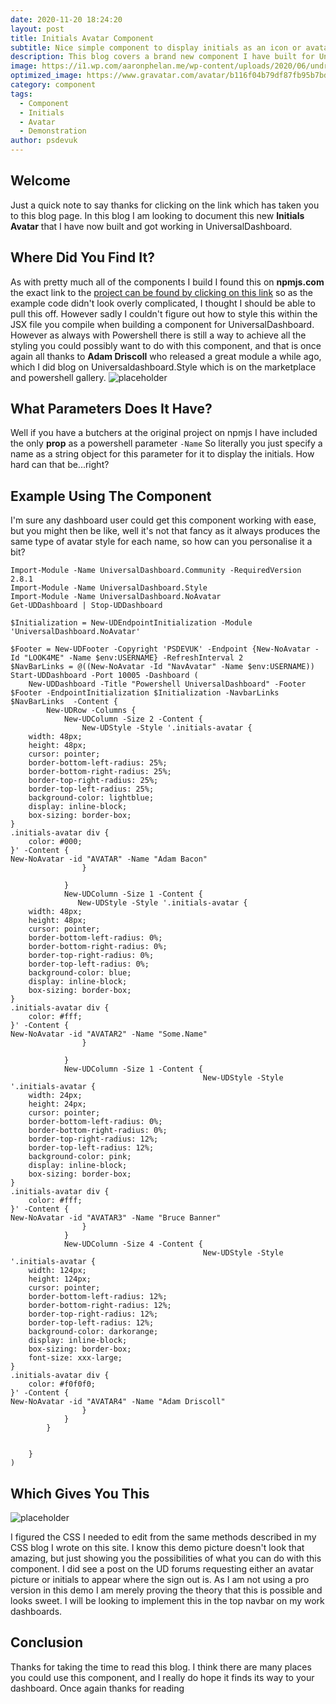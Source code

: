 ```yaml
---
date: 2020-11-20 18:24:20
layout: post
title: Initials Avatar Component
subtitle: Nice simple component to display initials as an icon or avatar
description: This blog covers a brand new component I have built for Universal Dashboard. The blog will cover this initials avatar component and how to add it to your dashboard
image: https://i1.wp.com/aaronphelan.me/wp-content/uploads/2020/06/undraw_male_avatar_323b.png?fit=2113%2C2113&ssl=1
optimized_image: https://www.gravatar.com/avatar/b116f04b79df87fb95b7bd41c3c85a07?d=https%3A%2F%2Fwww.elitefts.com%2Fmedia%2Fgravatar%2Fprofile-default.png&s=30 
category: component
tags:
  - Component
  - Initials
  - Avatar
  - Demonstration
author: psdevuk
---
```


## Welcome

 Just a quick note to say thanks for clicking on the link which has taken you to this blog page. In this blog I am looking to document this new **Initials Avatar** that I have now built and got working in UniversalDashboard.  

## Where Did You Find It?

As with pretty much all of the components I build I found this on **npmjs.com** the exact link to the [project can be found by clicking on this link](https://www.npmjs.com/package/react-initials-avatar) so as the example code didn't look overly complicated, I thought I should be able to pull this off.
However sadly I couldn't figure out how to style this within the JSX file you compile when building a component for UniversalDashboard.  However as always with Powershell there is still a way to achieve all the styling you could possibly want to do with this component, and that is once again all thanks to **Adam Driscoll** who released a great module a while ago, which I did blog on Universaldashboard.Style which is on the marketplace and powershell gallery. 
![placeholder](https://github.com/ironmansoftware/ud-style/raw/master/images/logo.png "UniversalDashboard.Style")


## What Parameters Does It Have?

Well if you have a butchers at the original project on npmjs I have included the only **prop** as a powershell parameter ```-Name``` So literally you just specify a name as a string object for this parameter for it to display the initials.  How hard can that be...right?


## Example Using The Component

I'm sure any dashboard user could get this component working with ease, but you might then be like, well it's not that fancy as it always produces the same type of avatar style for each name, so how can you personalise it a bit?

```
Import-Module -Name UniversalDashboard.Community -RequiredVersion 2.8.1
Import-Module -Name UniversalDashboard.Style
Import-Module -Name UniversalDashboard.NoAvatar
Get-UDDashboard | Stop-UDDashboard

$Initialization = New-UDEndpointInitialization -Module 'UniversalDashboard.NoAvatar'

$Footer = New-UDFooter -Copyright 'PSDEVUK' -Endpoint {New-NoAvatar -Id "LOOK4ME" -Name $env:USERNAME} -RefreshInterval 2
$NavBarLinks = @((New-NoAvatar -Id "NavAvatar" -Name $env:USERNAME))
Start-UDDashboard -Port 10005 -Dashboard (
    New-UDDashboard -Title "Powershell UniversalDashboard" -Footer $Footer -EndpointInitialization $Initialization -NavbarLinks $NavBarLinks  -Content {
        New-UDRow -Columns {
            New-UDColumn -Size 2 -Content {
                New-UDStyle -Style '.initials-avatar {
	width: 48px;
	height: 48px;
	cursor: pointer;
	border-bottom-left-radius: 25%;
	border-bottom-right-radius: 25%;
	border-top-right-radius: 25%;
	border-top-left-radius: 25%;
	background-color: lightblue;
	display: inline-block;
	box-sizing: border-box;
}
.initials-avatar div {
	color: #000;
}' -Content {
New-NoAvatar -id "AVATAR" -Name "Adam Bacon"
                }

            }
            New-UDColumn -Size 1 -Content {
               New-UDStyle -Style '.initials-avatar {
	width: 48px;
	height: 48px;
	cursor: pointer;
	border-bottom-left-radius: 0%;
	border-bottom-right-radius: 0%;
	border-top-right-radius: 0%;
	border-top-left-radius: 0%;
	background-color: blue;
	display: inline-block;
	box-sizing: border-box;
}
.initials-avatar div {
	color: #fff;
}' -Content {
New-NoAvatar -id "AVATAR2" -Name "Some.Name"
                }

            }
            New-UDColumn -Size 1 -Content {
                                           New-UDStyle -Style '.initials-avatar {
	width: 24px;
	height: 24px;
	cursor: pointer;
	border-bottom-left-radius: 0%;
	border-bottom-right-radius: 0%;
	border-top-right-radius: 12%;
	border-top-left-radius: 12%;
	background-color: pink;
	display: inline-block;
	box-sizing: border-box;
}
.initials-avatar div {
	color: #fff;
}' -Content {
New-NoAvatar -id "AVATAR3" -Name "Bruce Banner"
                }
            }
            New-UDColumn -Size 4 -Content {
                                           New-UDStyle -Style '.initials-avatar {
	width: 124px;
	height: 124px;
	cursor: pointer;
	border-bottom-left-radius: 12%;
	border-bottom-right-radius: 12%;
	border-top-right-radius: 12%;
	border-top-left-radius: 12%;
	background-color: darkorange;
	display: inline-block;
	box-sizing: border-box;
    font-size: xxx-large;
}
.initials-avatar div {
	color: #f0f0f0;
}' -Content {
New-NoAvatar -id "AVATAR4" -Name "Adam Driscoll"
                }
            }
        }


    }
)

```

## Which Gives You This

![placeholder](https://github.com/psDevUK/ud-flix/blob/master/assets/img/InintialsavatarDemo.PNG?raw=true "Component Demo")

  I figured the CSS I needed to edit from the same methods described in my CSS blog I wrote on this site. I know this demo picture doesn't look that amazing, but just showing you the possibilities of what you can do with this component. I did see a post on the UD forums requesting either an avatar picture or initials to appear where the sign out is.  As I am not using a pro version in this demo I am merely proving the theory that this is possible and looks sweet. I will be looking to implement this in the top navbar on my work dashboards. 

## Conclusion

Thanks for taking the time to read this blog. I think there are many places you could use this component, and I really do hope it finds its way to your dashboard. Once again thanks for reading
